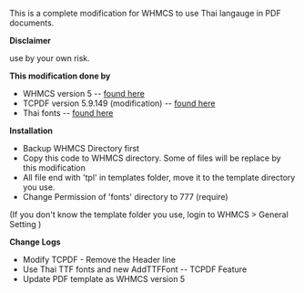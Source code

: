 This is a complete modification for WHMCS to use Thai langauge in PDF documents.  

**Disclaimer**

use by your own risk.

**This modification done by**

* WHMCS version 5 -- [found here](http://www.whmcs.com/)
* TCPDF version 5.9.149 (modification) -- [found here](http://www.tcpdf.org/)
* Thai fonts -- [found here](http://www.f0nt.com/release/arundina-by-sipa/)

**Installation**

* Backup WHMCS Directory first
* Copy this code to WHMCS directory. Some of files will be replace by this modification
* All file end with 'tpl' in templates folder, move it to the template directory you use.
* Change Permission of 'fonts' directory to 777 (require)

(If you don't know the template folder you use, login to WHMCS > General Setting )

**Change Logs**

* Modify TCPDF - Remove the Header line
* Use Thai TTF fonts and new AddTTFFont -- TCPDF Feature
* Update PDF template as WHMCS version 5

